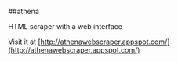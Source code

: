 ##athena

HTML scraper with a web interface

Visit it at [http://athenawebscraper.appspot.com/](http://athenawebscraper.appspot.com/)